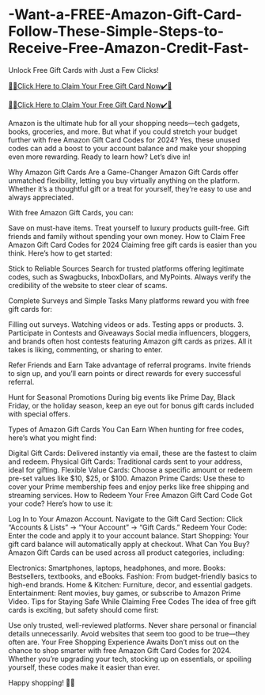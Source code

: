 # -Want-a-FREE-Amazon-Gift-Card-Follow-These-Simple-Steps-to-Receive-Free-Amazon-Credit-Fast-
Unlock Free Gift Cards with Just a Few Clicks!

[🎁🎁Click Here to Claim Your Free Gift Card Now✔️🎁](https://amazongiftcards.free.nf/)

[🎁🎁Click Here to Claim Your Free Gift Card Now✔️🎁](https://amazongiftcards.free.nf/)

Amazon is the ultimate hub for all your shopping needs—tech gadgets, books, groceries, and more. But what if you could stretch your budget further with free Amazon Gift Card Codes for 2024? Yes, these unused codes can add a boost to your account balance and make your shopping even more rewarding. Ready to learn how? Let’s dive in!

Why Amazon Gift Cards Are a Game-Changer Amazon Gift Cards offer unmatched flexibility, letting you buy virtually anything on the platform. Whether it’s a thoughtful gift or a treat for yourself, they’re easy to use and always appreciated.

With free Amazon Gift Cards, you can:

Save on must-have items. Treat yourself to luxury products guilt-free. Gift friends and family without spending your own money. How to Claim Free Amazon Gift Card Codes for 2024 Claiming free gift cards is easier than you think. Here’s how to get started:

Stick to Reliable Sources Search for trusted platforms offering legitimate codes, such as Swagbucks, InboxDollars, and MyPoints. Always verify the credibility of the website to steer clear of scams.

Complete Surveys and Simple Tasks Many platforms reward you with free gift cards for:

Filling out surveys. Watching videos or ads. Testing apps or products. 3. Participate in Contests and Giveaways Social media influencers, bloggers, and brands often host contests featuring Amazon gift cards as prizes. All it takes is liking, commenting, or sharing to enter.

Refer Friends and Earn Take advantage of referral programs. Invite friends to sign up, and you’ll earn points or direct rewards for every successful referral.

Hunt for Seasonal Promotions During big events like Prime Day, Black Friday, or the holiday season, keep an eye out for bonus gift cards included with special offers.

Types of Amazon Gift Cards You Can Earn When hunting for free codes, here’s what you might find:

Digital Gift Cards: Delivered instantly via email, these are the fastest to claim and redeem. Physical Gift Cards: Traditional cards sent to your address, ideal for gifting. Flexible Value Cards: Choose a specific amount or redeem pre-set values like $10, $25, or $100. Amazon Prime Cards: Use these to cover your Prime membership fees and enjoy perks like free shipping and streaming services. How to Redeem Your Free Amazon Gift Card Code Got your code? Here’s how to use it:

Log In to Your Amazon Account. Navigate to the Gift Card Section: Click “Accounts & Lists” → “Your Account” → “Gift Cards.” Redeem Your Code: Enter the code and apply it to your account balance. Start Shopping: Your gift card balance will automatically apply at checkout. What Can You Buy? Amazon Gift Cards can be used across all product categories, including:

Electronics: Smartphones, laptops, headphones, and more. Books: Bestsellers, textbooks, and eBooks. Fashion: From budget-friendly basics to high-end brands. Home & Kitchen: Furniture, decor, and essential gadgets. Entertainment: Rent movies, buy games, or subscribe to Amazon Prime Video. Tips for Staying Safe While Claiming Free Codes The idea of free gift cards is exciting, but safety should come first:

Use only trusted, well-reviewed platforms. Never share personal or financial details unnecessarily. Avoid websites that seem too good to be true—they often are. Your Free Shopping Experience Awaits Don’t miss out on the chance to shop smarter with free Amazon Gift Card Codes for 2024. Whether you’re upgrading your tech, stocking up on essentials, or spoiling yourself, these codes make it easier than ever.

Happy shopping! 🛒✨

